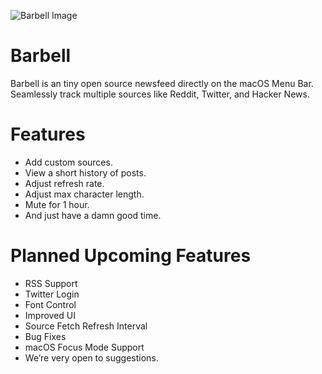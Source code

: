 ![Barbell Image](https://www.barbellformac.com/demo.png)


# Barbell

Barbell is an tiny open source newsfeed directly on the macOS Menu Bar.
Seamlessly track multiple sources like
Reddit, Twitter, and Hacker News.

# Features

- Add custom sources.
- View a short history of posts.
- Adjust refresh rate.
- Adjust max character length.
- Mute for 1 hour.
- And just have a damn good time.

# Planned Upcoming Features

- RSS Support
- Twitter Login
- Font Control
- Improved UI
- Source Fetch Refresh Interval
- Bug Fixes
- macOS Focus Mode Support
- We’re very open to suggestions.

